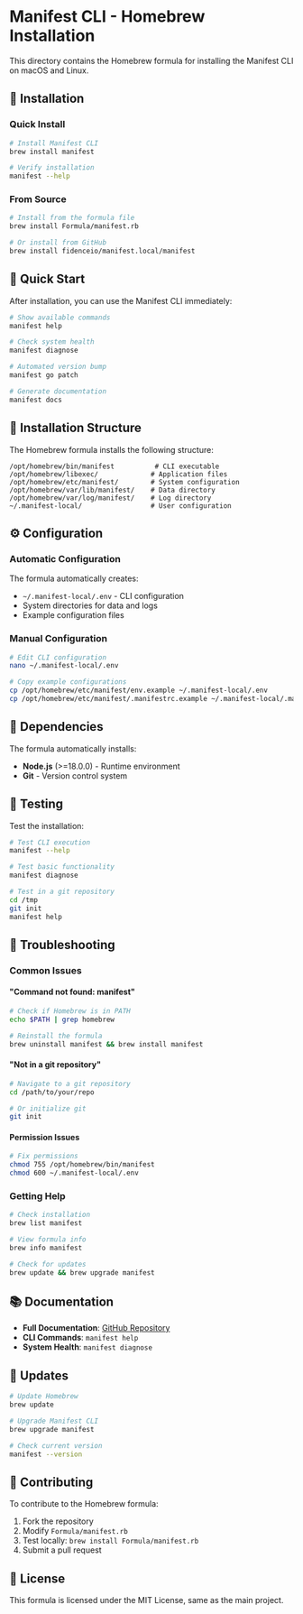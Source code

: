 # Manifest CLI - Homebrew Installation

This directory contains the Homebrew formula for installing the Manifest CLI on macOS and Linux.

## 🍺 Installation

### Quick Install

```bash
# Install Manifest CLI
brew install manifest

# Verify installation
manifest --help
```

### From Source

```bash
# Install from the formula file
brew install Formula/manifest.rb

# Or install from GitHub
brew install fidenceio/manifest.local/manifest
```

## 🚀 Quick Start

After installation, you can use the Manifest CLI immediately:

```bash
# Show available commands
manifest help

# Check system health
manifest diagnose

# Automated version bump
manifest go patch

# Generate documentation
manifest docs
```

## 📁 Installation Structure

The Homebrew formula installs the following structure:

```
/opt/homebrew/bin/manifest          # CLI executable
/opt/homebrew/libexec/             # Application files
/opt/homebrew/etc/manifest/        # System configuration
/opt/homebrew/var/lib/manifest/    # Data directory
/opt/homebrew/var/log/manifest/    # Log directory
~/.manifest-local/                 # User configuration
```

## ⚙️ Configuration

### Automatic Configuration

The formula automatically creates:
- `~/.manifest-local/.env` - CLI configuration
- System directories for data and logs
- Example configuration files

### Manual Configuration

```bash
# Edit CLI configuration
nano ~/.manifest-local/.env

# Copy example configurations
cp /opt/homebrew/etc/manifest/env.example ~/.manifest-local/.env
cp /opt/homebrew/etc/manifest/.manifestrc.example ~/.manifest-local/.manifestrc
```

## 🔧 Dependencies

The formula automatically installs:
- **Node.js** (>=18.0.0) - Runtime environment
- **Git** - Version control system

## 🧪 Testing

Test the installation:

```bash
# Test CLI execution
manifest --help

# Test basic functionality
manifest diagnose

# Test in a git repository
cd /tmp
git init
manifest help
```

## 🚨 Troubleshooting

### Common Issues

#### "Command not found: manifest"
```bash
# Check if Homebrew is in PATH
echo $PATH | grep homebrew

# Reinstall the formula
brew uninstall manifest && brew install manifest
```

#### "Not in a git repository"
```bash
# Navigate to a git repository
cd /path/to/your/repo

# Or initialize git
git init
```

#### Permission Issues
```bash
# Fix permissions
chmod 755 /opt/homebrew/bin/manifest
chmod 600 ~/.manifest-local/.env
```

### Getting Help

```bash
# Check installation
brew list manifest

# View formula info
brew info manifest

# Check for updates
brew update && brew upgrade manifest
```

## 📚 Documentation

- **Full Documentation**: [GitHub Repository](https://github.com/fidenceio/manifest.local)
- **CLI Commands**: `manifest help`
- **System Health**: `manifest diagnose`

## 🔄 Updates

```bash
# Update Homebrew
brew update

# Upgrade Manifest CLI
brew upgrade manifest

# Check current version
manifest --version
```

## 🤝 Contributing

To contribute to the Homebrew formula:

1. Fork the repository
2. Modify `Formula/manifest.rb`
3. Test locally: `brew install Formula/manifest.rb`
4. Submit a pull request

## 📄 License

This formula is licensed under the MIT License, same as the main project.
